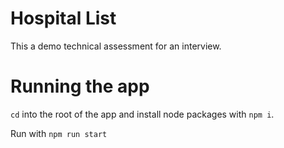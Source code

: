 # Hospital List

This a demo technical assessment for an interview.

# Running the app

`cd` into the root of the app and install node packages with `npm i`.

Run with `npm run start`
